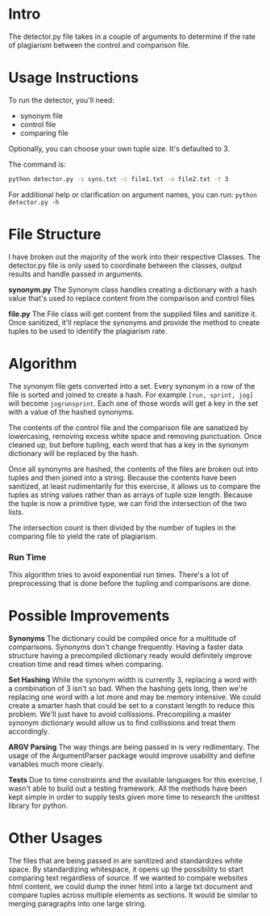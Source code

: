 # Intro
The detector.py file takes in a couple of arguments to determine if the rate of plagiarism between the control and comparison file.

# Usage Instructions
To run the detector, you'll need:
- synonym file
- control file
- comparing file

Optionally, you can choose your own tuple size. It's defaulted to 3.

The command is:
```bash
python detector.py -s syns.txt -c file1.txt -o file2.txt -t 3
```

For additional help or clarification on argument names, you can run: `python detector.py -h`

# File Structure
I have broken out the majority of the work into their respective Classes. The detector.py file is only used to coordinate between the classes, output results and handle passed in arguments.

**synonym.py**
The Synonym class handles creating a dictionary with a hash value that's used to replace content from the comparison and control files

**file.py**
The File class will get content from the supplied files and sanitize it. Once sanitized, it'll replace the synonyms and provide the method to create tuples to be used to identify the plagiarism rate.

# Algorithm
The synonym file gets converted into a set. Every synonym in a row of the file is sorted and joined to create a hash. For example `[run, sprint, jog]` will become `jogrunsprint`. Each one of those words will get a key in the set with a value of the hashed synonyms.

The contents of the control file and the comparison file are sanatized by lowercasing, removing excess white space and removing punctuation. Once cleaned up, but before tupling, each word that has a key in the synonym dictionary will be replaced by the hash.

Once all synonyms are hashed, the contents of the files are broken out into tuples and then joined into a string. Because the contents have been sanitized, at least rudimentarily for this exercise, it allows us to compare the tuples as string values rather than as arrays of tuple size length. Because the tuple is now a primitive type, we can find the intersection of the two lists.

The intersection count is then divided by the number of tuples in the comparing file to yield the rate of plagiarism.

### Run Time
This algorithm tries to avoid exponential run times. There's a lot of preprocessing that is done before the tupling and comparisons are done.

# Possible Improvements
**Synonyms**
The dictionary could be compiled once for a multitude of comparisons. Synonyms don't change frequently. Having a faster data structure having a precompiled dictionary ready would definitely improve creation time and read times when comparing.

**Set Hashing**
While the synonym width is currently 3, replacing a word with a combination of 3 isn't so bad. When the hashing gets long, then we're replacing one word with a lot more and may be memory intensive. We could create a smarter hash that could be set to a constant length to reduce this problem. We'll just have to avoid collissions. Precompiling a master synonym dictionary would allow us to find collissions and treat them accordingly.

**ARGV Parsing**
The way things are being passed in is very redimentary. The usage of the ArgumentParser package would improve usability and define variables much more clearly.

**Tests**
Due to time constraints and the available languages for this exercise, I wasn't able to build out a testing framework. All the methods have been kept simple in order to supply tests given more time to research the unittest library for python.

# Other Usages
The files that are being passed in are sanitized and standardizes white space. By standardizing whitespace, it opens up the possibility to start comparing text regardless of source. If we wanted to compare websites html content, we could dump the inner html into a large txt document and compare tuples across multiple elements as sections. It would be similar to merging paragraphs into one large string.
